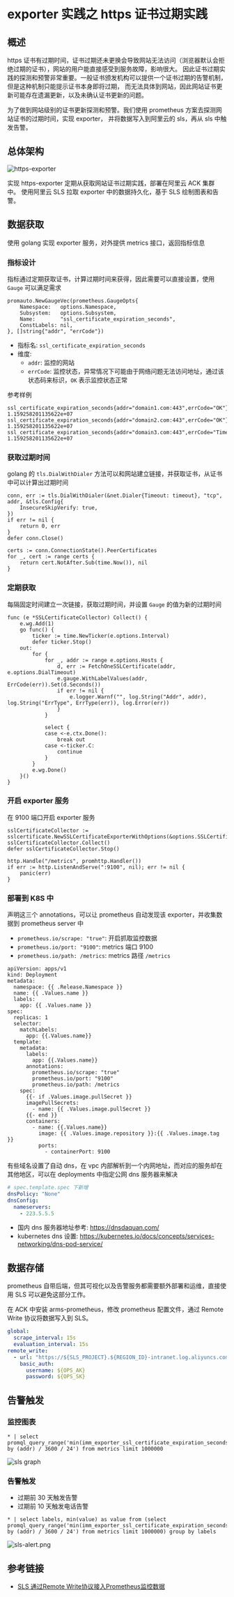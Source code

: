 # exporter 实践之 https 证书过期实践

## 概述

https 证书有过期时间，证书过期还未更换会导致网站无法访问（浏览器默认会拒绝过期的证书），网站的用户能直接感受到服务故障，影响很大。
因此证书过期实践的探测和预警非常重要。一般证书颁发机构可以提供一个证书过期的告警机制，但是这种机制只能提示证书本身即将过期，
而无法具体到网站，因此网站证书更新可能存在遗漏更新，以及未确认证书更新的问题。

为了做到网站级别的证书更新探测和预警。我们使用 prometheus 方案去探测网站证书的过期时间，实现 exporter，
并将数据写入到阿里云的 sls，再从 sls 中触发告警。

## 总体架构

![https-exporter](image/https-exporter.png)

实现 https-exporter 定期从获取网站证书过期实践，部署在阿里云 ACK 集群中。
使用阿里云 SLS 拉取 exporter 中的数据持久化，基于 SLS 绘制图表和告警。

## 数据获取

使用 golang 实现 exporter 服务，对外提供 metrics 接口，返回指标信息

### 指标设计

指标通过定期获取证书，计算过期时间来获得，因此需要可以直接设置，使用 `Gauge` 可以满足需求

```golang
promauto.NewGaugeVec(prometheus.GaugeOpts{
    Namespace:   options.Namespace,
    Subsystem:   options.Subsystem,
    Name:        "ssl_certificate_expiration_seconds",
    ConstLabels: nil,
}, []string{"addr", "errCode"})
```

- 指标名: `ssl_certificate_expiration_seconds`
- 维度:
    - `addr`: 监控的网站
    - `errCode`: 监控状态，异常情况下可能由于网络问题无法访问地址，通过该状态码来标识，`OK` 表示监控状态正常

参考样例

```prometheus
ssl_certificate_expiration_seconds{addr="domain1.com:443",errCode="OK"} 1.159258201135622e+07
ssl_certificate_expiration_seconds{addr="domain2.com:443",errCode="OK"} 1.159258201135622e+07
ssl_certificate_expiration_seconds{addr="domain3.com:443",errCode="Timeout"} 1.159258201135622e+07
```

### 获取过期时间

golang 的 `tls.DialWithDialer` 方法可以和网站建立链接，并获取证书，从证书中可以计算出过期时间

```golang
conn, err := tls.DialWithDialer(&net.Dialer{Timeout: timeout}, "tcp", addr, &tls.Config{
    InsecureSkipVerify: true,
})
if err != nil {
    return 0, err
}
defer conn.Close()

certs := conn.ConnectionState().PeerCertificates
for _, cert := range certs {
    return cert.NotAfter.Sub(time.Now()), nil
}
```

### 定期获取

每隔固定时间建立一次链接，获取过期时间，并设置 `Gauge` 的值为新的过期时间

```golang
func (e *SSLCertificateCollector) Collect() {
	e.wg.Add(1)
	go func() {
		ticker := time.NewTicker(e.options.Interval)
		defer ticker.Stop()
	out:
		for {
			for _, addr := range e.options.Hosts {
				d, err := FetchOneSSLCertificate(addr, e.options.DialTimeout)
				e.gauge.WithLabelValues(addr, ErrCode(err)).Set(d.Seconds())
				if err != nil {
					e.logger.Warnf("", log.String("Addr", addr), log.String("ErrType", ErrType(err)), log.Error(err))
				}
			}

			select {
			case <-e.ctx.Done():
				break out
			case <-ticker.C:
				continue
			}
		}
		e.wg.Done()
	}()
}
```

### 开启 exporter 服务

在 9100 端口开启 exporter 服务

```golang
sslCertificateCollector := sslcertificate.NewSSLCertificateExporterWithOptions(&options.SSLCertificate)
sslCertificateCollector.Collect()
defer sslCertificateCollector.Stop()

http.Handle("/metrics", promhttp.Handler())
if err := http.ListenAndServe(":9100", nil); err != nil {
    panic(err)
}
```

### 部署到 K8S 中

声明这三个 annotations，可以让 prometheus 自动发现该 exporter，并收集数据到 prometheus server 中

- `prometheus.io/scrape: "true"`: 开启抓取监控数据
- `prometheus.io/port: "9100"`: metrics 端口 9100
- `prometheus.io/path: /metrics`: metrics 路径 `/metrics`

```text
apiVersion: apps/v1
kind: Deployment
metadata:
  namespace: {{ .Release.Namespace }}
  name: {{ .Values.name }}
  labels:
    app: {{ .Values.name }}
spec:
  replicas: 1
  selector:
    matchLabels:
      app: {{.Values.name}}
  template:
    metadata:
      labels:
        app: {{.Values.name}}
      annotations:
        prometheus.io/scrape: "true"
        prometheus.io/port: "9100"
        prometheus.io/path: /metrics
    spec:
      {{- if .Values.image.pullSecret }}
      imagePullSecrets:
        - name: {{ .Values.image.pullSecret }}
      {{- end }}
      containers:
        - name: {{.Values.name}}
          image: {{ .Values.image.repository }}:{{ .Values.image.tag }}
          ports:
            - containerPort: 9100
```

有些域名设置了自动 dns，在 vpc 内部解析到一个内网地址，而对应的服务却在其他地区，可以在 deployments 中指定公网 dns 服务器来解决

```yaml
# spec.template.spec 下新增
dnsPolicy: "None"
dnsConfig:
  nameservers:
    - 223.5.5.5
```

- 国内 dns 服务器地址参考: <https://dnsdaquan.com/>
- kubernetes dns 设置: <https://kubernetes.io/docs/concepts/services-networking/dns-pod-service/>

## 数据存储

prometheus 自带后端，但其可视化以及告警服务都需要额外部署和运维，直接使用 SLS 可以避免这部分工作。

在 ACK 中安装 arms-prometheus，修改 prometheus 配置文件，通过 Remote Write 协议将数据写入到 SLS。

```yaml
global:
  scrape_interval: 15s
  evaluation_interval: 15s
remote_write:
  - url: "https://${SLS_PROJECT}.${REGION_ID}-intranet.log.aliyuncs.com/prometheus/${SLS_PROJECT}/${SLS_LOGSTORE}/api/v1/write"
    basic_auth:
      username: ${OPS_AK}
      password: ${OPS_SK}
```

## 告警触发

### 监控图表

```shell
* | select promql_query_range('min(imm_exporter_ssl_certificate_expiration_seconds{errCode="OK"}) by (addr) / 3600 / 24') from metrics limit 1000000
```

![sls graph](image/https-exporter-sls-graph.png)

### 告警触发

- 过期前 30 天触发告警
- 过期前 10 天触发电话告警

```shell
* | select labels, min(value) as value from (select promql_query_range('min(imm_exporter_ssl_certificate_expiration_seconds{errCode="OK"}) by (addr) / 3600 / 24') from metrics limit 1000000) group by labels
```

![sls-alert.png](image/https-exporter-sls-alert.png)

## 参考链接

- [SLS 通过Remote Write协议接入Prometheus监控数据](https://help.aliyun.com/document_detail/171781.html)
